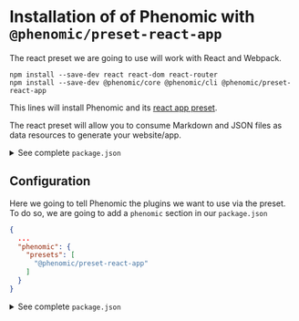 # Installation of  of Phenomic with ``@phenomic/preset-react-app``

The react preset we are going to use will work with React and Webpack.

```console
npm install --save-dev react react-dom react-router
npm install --save-dev @phenomic/core @phenomic/cli @phenomic/preset-react-app
```

This lines will install Phenomic and its [react app preset](https://github.com/phenomic/phenomic/tree/master/packages/preset-react-app).

The react preset will allow you to consume Markdown and JSON files as data resources
to generate your website/app.

<details>
<summary>See complete <code>package.json</code></summary>
(versions might be more recent)

```json
{
  "private": true,
  "devDependencies": {
    "@phenomic/core": "^1.0.0",
    "@phenomic/cli": "^1.0.0",
    "@phenomic/preset-react-app": "^1.0.0",
    "react": "^15.0.0",
    "react-dom": "^15.0.0",
    "react-router": "^3.0.0"
  }
}
```

</details>

## Configuration

Here we going to tell Phenomic the plugins we want to use via the preset.
To do so, we are going to add a ``phenomic`` section in our ``package.json``

```json
{
  ...
  "phenomic": {
    "presets": [
      "@phenomic/preset-react-app"
    ]
  }
}
```

<details>
<summary>See complete <code>package.json</code></summary>

```json
{
  "private": true,
  "devDependencies": {
    "@phenomic/core": "^1.0.0",
    "@phenomic/cli": "^1.0.0",
    "@phenomic/preset-react-app": "^1.0.0",
    "react": "^15.0.0",
    "react-dom": "^15.0.0",
    "react-router": "^3.0.0"
  },
  "phenomic": {
    "presets": [
      "@phenomic/preset-react-app"
    ]
  }
}
```

</details>

